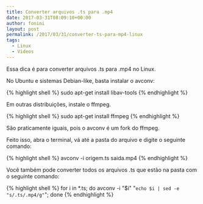 ```yaml
---
title: Converter arquivos .ts para .mp4
date: 2017-03-31T08:09:10+00:00
author: fonini
layout: post
permalink: /2017/03/31/converter-ts-para-mp4-linux
tags:
  - Linux
  - Videos
---
```


Essa dica é para converter arquivos .ts para .mp4 no Linux.

No Ubuntu e sistemas Debian-like, basta instalar o avconv:

{% highlight shell %}
sudo apt-get install libav-tools
{% endhighlight %}

Em outras distribuições, instale o ffmpeg.

{% highlight shell %}
sudo apt-get install ffmpeg
{% endhighlight %}

São praticamente iguais, pois o avconv é um fork do ffmpeg.

Feito isso, abra o terminal, vá até a pasta do arquivo e digite o seguinte comando:

{% highlight shell %}
avconv -i origem.ts saida.mp4
{% endhighlight %}

Você também pode converter todos os arquivos .ts que estão na pasta com o seguinte comando:

{% highlight shell %}
for i in *.ts; do avconv -i "$i" "`echo $i | sed -e "s/.ts/.mp4/g"`"; done
{% endhighlight %}